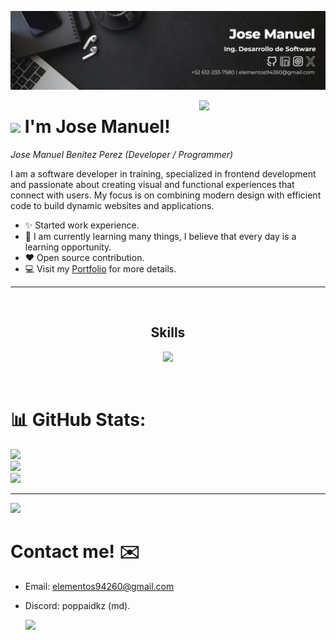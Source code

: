 <!--Banner-->
![RespawnPopppaBanner Image](https://github.com/RespawnPoppa/RespawnPoppa/blob/main/Banner%20jm.jpg)

<div>
  <img align="right" width="40%" src="https://owlbertsio-resized.s3.amazonaws.com/Popper.psd.full.png">
</div>


# <img src="https://emojis.slackmojis.com/emojis/images/1531849430/4246/blob-sunglasses.gif?1531849430" width="30"/> I'm Jose Manuel!
*Jose Manuel Benitez Perez (Developer / Programmer)*
<br /> 

         
<p align="left">I am a software developer in training, specialized in frontend development and passionate about creating visual and functional experiences that connect with users. My focus is on combining modern design with efficient code to build dynamic websites and applications.</p>

- ✨ Started work experience.
- 🌱 I am currently learning many things, I believe that every day is a learning opportunity.
- ❤ Open source contribution.
- 💻 Visit my [Portfolio](portfolio-5sx.pages.dev) for more details.

---

<br>

 
<h2 align="center">Skills</h2> 
<p align="center">
  <a href="https://skillicons.dev">
    <img src="https://skillicons.dev/icons?i=html,css,js,react,astro,mysql,figma" />
  </a>
</p>
<br />

# 📊 GitHub Stats:
![](https://github-readme-stats.vercel.app/api?username=RespawnPoppa&theme=dark&hide_border=false&include_all_commits=false&count_private=false)<br/>
![](https://github-readme-streak-stats.herokuapp.com/?user=RespawnPoppa&theme=dark&hide_border=false)<br/>
![](https://github-readme-stats.vercel.app/api/top-langs/?username=RespawnPoppa&theme=dark&hide_border=false&include_all_commits=false&count_private=false&layout=compact)

---
[![](https://visitcount.itsvg.in/api?id=RespawnPoppa&icon=0&color=0)](https://visitcount.itsvg.in)


# Contact me! ✉️
  
- Email: elementos94260@gmail.com
- Discord: poppaidkz (md).
 
  <a href="https://skillicons.dev">
  <img src="https://skillicons.dev/icons?i=gmail,discord"/>
 </a>
